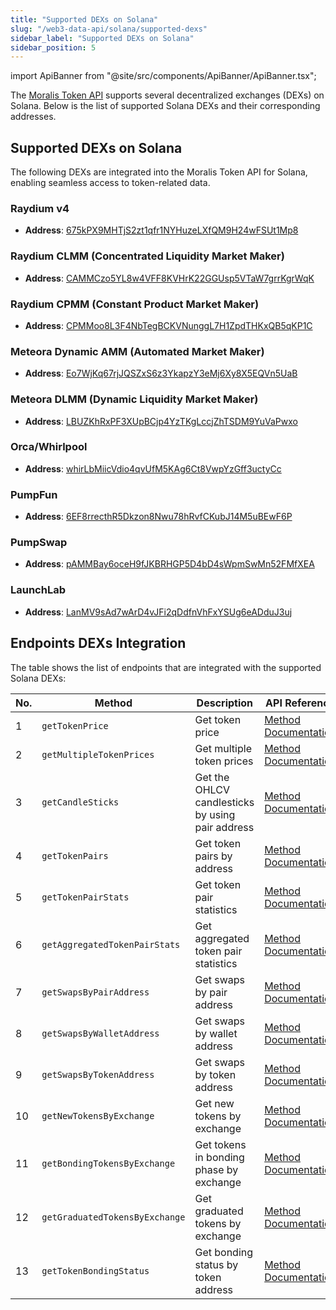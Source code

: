 ```yaml
---
title: "Supported DEXs on Solana"
slug: "/web3-data-api/solana/supported-dexs"
sidebar_label: "Supported DEXs on Solana"
sidebar_position: 5
---
```


import ApiBanner from "@site/src/components/ApiBanner/ApiBanner.tsx";

The [Moralis Token API](/web3-data-api/solana/reference/token-api) supports several decentralized exchanges (DEXs) on Solana. Below is the list of supported Solana DEXs and their corresponding addresses.

## Supported DEXs on Solana

The following DEXs are integrated into the Moralis Token API for Solana, enabling seamless access to token-related data.

### Raydium v4

- **Address**: [675kPX9MHTjS2zt1qfr1NYHuzeLXfQM9H24wFSUt1Mp8](https://solscan.io/account/675kPX9MHTjS2zt1qfr1NYHuzeLXfQM9H24wFSUt1Mp8)

### Raydium CLMM (Concentrated Liquidity Market Maker)

- **Address**: [CAMMCzo5YL8w4VFF8KVHrK22GGUsp5VTaW7grrKgrWqK](https://solscan.io/account/CAMMCzo5YL8w4VFF8KVHrK22GGUsp5VTaW7grrKgrWqK)

### Raydium CPMM (Constant Product Market Maker)

- **Address**: [CPMMoo8L3F4NbTegBCKVNunggL7H1ZpdTHKxQB5qKP1C](https://solscan.io/account/CPMMoo8L3F4NbTegBCKVNunggL7H1ZpdTHKxQB5qKP1C)

### Meteora Dynamic AMM (Automated Market Maker)

- **Address**: [Eo7WjKq67rjJQSZxS6z3YkapzY3eMj6Xy8X5EQVn5UaB](https://solscan.io/account/Eo7WjKq67rjJQSZxS6z3YkapzY3eMj6Xy8X5EQVn5UaB)

### Meteora DLMM (Dynamic Liquidity Market Maker)

- **Address**: [LBUZKhRxPF3XUpBCjp4YzTKgLccjZhTSDM9YuVaPwxo](https://solscan.io/account/LBUZKhRxPF3XUpBCjp4YzTKgLccjZhTSDM9YuVaPwxo)

### Orca/Whirlpool

- **Address**: [whirLbMiicVdio4qvUfM5KAg6Ct8VwpYzGff3uctyCc](https://solscan.io/account/whirLbMiicVdio4qvUfM5KAg6Ct8VwpYzGff3uctyCc)

### PumpFun

- **Address**: [6EF8rrecthR5Dkzon8Nwu78hRvfCKubJ14M5uBEwF6P](https://solscan.io/account/6EF8rrecthR5Dkzon8Nwu78hRvfCKubJ14M5uBEwF6P)

### PumpSwap

- **Address**: [pAMMBay6oceH9fJKBRHGP5D4bD4sWpmSwMn52FMfXEA](https://solscan.io/account/pAMMBay6oceH9fJKBRHGP5D4bD4sWpmSwMn52FMfXEA)

### LaunchLab

- **Address**: [LanMV9sAd7wArD4vJFi2qDdfnVhFxYSUg6eADduJ3uj](https://solscan.io/account/LanMV9sAd7wArD4vJFi2qDdfnVhFxYSUg6eADduJ3uj)

## Endpoints DEXs Integration

The table shows the list of endpoints that are integrated with the supported Solana DEXs:

| No. | Method                         | Description                                      | API Reference                                                                               | URL                                                                                                                                                                                         |
| --- | ------------------------------ | ------------------------------------------------ | ------------------------------------------------------------------------------------------- | ------------------------------------------------------------------------------------------------------------------------------------------------------------------------------------------- |
| 1   | `getTokenPrice`                | Get token price                                  | [Method Documentation](/web3-data-api/solana/reference/price/get-sol-token-price)           | [https://solana-gateway.moralis.io/token/:network/:address/price](https://solana-gateway.moralis.io/token/:network/:address/price)                                                          |
| 2   | `getMultipleTokenPrices`       | Get multiple token prices                        | [Method Documentation](/web3-data-api/solana/reference/price/get-multiple-token-prices)     | [https://solana-gateway.moralis.io/token/:network/:address/price](https://solana-gateway.moralis.io/token/:network/:address/price)                                                          |
| 3   | `getCandleSticks`              | Get the OHLCV candlesticks by using pair address | [Method Documentation](/web3-data-api/solana/reference/price/get-ohlcv-by-pair-address)     | [https://solana-gateway.moralis.io/token/:network/pairs/:pairAddress/ohlcv](https://solana-gateway.moralis.io/token/:network/pairs/:pairAddress/ohlcv)                                      |
| 4   | `getTokenPairs`                | Get token pairs by address                       | [Method Documentation](/web3-data-api/solana/reference/get-token-pairs-by-address)          | [https://solana-gateway.moralis.io/token/:network/:address/pairs](https://solana-gateway.moralis.io/token/:network/:address/pairs)                                                          |
| 5   | `getTokenPairStats`            | Get token pair statistics                        | [Method Documentation](/web3-data-api/solana/reference/get-token-pair-stats)                | [https://solana-gateway.moralis.io/token/:network/pairs/:pairAddress/stats](https://solana-gateway.moralis.io/token/:network/pairs/:pairAddress/stats)                                      |
| 6   | `getAggregatedTokenPairStats`  | Get aggregated token pair statistics             | [Method Documentation](/web3-data-api/solana/reference/get-aggregated-token-pair-stats)     | [https://solana-gateway.moralis.io/token/:network/:address/pairs/stats](https://solana-gateway.moralis.io/token/:network/:address/pairs/stats)                                              |
| 7   | `getSwapsByPairAddress`        | Get swaps by pair address                        | [Method Documentation](/web3-data-api/solana/reference/get-swaps-by-pair-address)           | [https://solana-gateway.moralis.io/token/:network/pairs/:pairAddress/swaps](https://solana-gateway.moralis.io/token/:network/pairs/:pairAddress/swaps)                                      |
| 8   | `getSwapsByWalletAddress`      | Get swaps by wallet address                      | [Method Documentation](/web3-data-api/solana/reference/get-swaps-by-wallet-address)         | [https://solana-gateway.moralis.io/token/:network/:tokenAddress/swaps](https://solana-gateway.moralis.io/token/:network/:tokenAddress/swaps)                                                |
| 9   | `getSwapsByTokenAddress`       | Get swaps by token address                       | [Method Documentation](/web3-data-api/solana/reference/get-swaps-by-token-address)          | [https://solana-gateway.moralis.io/account/:network/:walletAddress/swaps](https://solana-gateway.moralis.io/account/:network/:walletAddress/swaps)                                          |
| 10  | `getNewTokensByExchange`       | Get new tokens by exchange                       | [Method Documentation](/web3-data-api/solana/reference/get-new-tokens-by-exchange)          | [https://solana-gateway.moralis.io/token/mainnet/exchange/:exchange/new](https://solana-gateway.moralis.io/token/mainnet/exchange/pumpfun/new?limit=100)                                    |
| 11  | `getBondingTokensByExchange`   | Get tokens in bonding phase by exchange          | [Method Documentation](/web3-data-api/solana/reference/get-bonding-tokens-by-exchange)      | [https://solana-gateway.moralis.io/token/mainnet/exchange/:exchange/bonding](https://solana-gateway.moralis.io/token/mainnet/exchange/pumpfun/bonding?limit=100)                            |
| 12  | `getGraduatedTokensByExchange` | Get graduated tokens by exchange                 | [Method Documentation](/web3-data-api/solana/reference/get-graduated-tokens-by-exchange)    | [https://solana-gateway.moralis.io/token/mainnet/exchange/:exchange/graduated](https://solana-gateway.moralis.io/token/mainnet/exchange/pumpfun/graduated?limit=100)                        |
| 13  | `getTokenBondingStatus`        | Get bonding status by token address              | [Method Documentation](/web3-data-api/solana/reference/get-bonding-status-by-token-address) | [https://solana-gateway.moralis.io/token/mainnet/:tokenAddress/bonding-status](https://solana-gateway.moralis.io/token/mainnet/H2p8S7Ssd3mrBft1bcDGnzW8KNRAGtPTtJLv1tnupump/bonding-status) |

